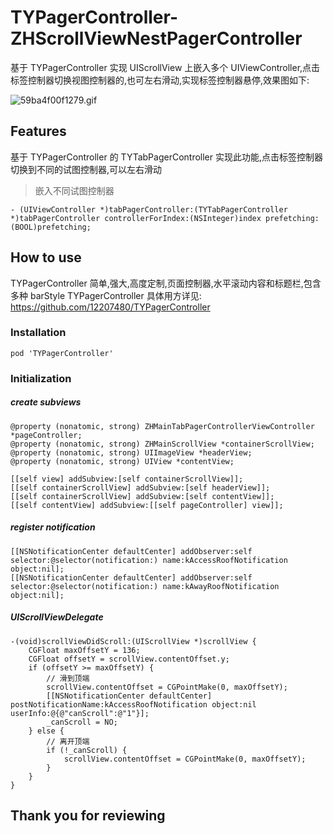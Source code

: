 # TYPagerController-ZHScrollViewNestPagerController
基于 TYPagerController 实现 UIScrollView 上嵌入多个 UIViewController,点击标签控制器切换视图控制器的,也可左右滑动,实现标签控制器悬停,效果图如下:

![59ba4f00f1279.gif](https://i.loli.net/2017/09/14/59ba4f00f1279.gif)
## Features
基于 TYPagerController 的 TYTabPagerController 实现此功能,点击标签控制器切换到不同的试图控制器,可以左右滑动
>嵌入不同试图控制器

```
- (UIViewController *)tabPagerController:(TYTabPagerController *)tabPagerController controllerForIndex:(NSInteger)index prefetching:(BOOL)prefetching;
```
## How to use
TYPagerController 简单,强大,高度定制,页面控制器,水平滚动内容和标题栏,包含多种 barStyle
TYPagerController 具体用方详见: 
<https://github.com/12207480/TYPagerController>
### Installation
```
pod 'TYPagerController'
```
### Initialization
##### create subviews
```
@property (nonatomic, strong) ZHMainTabPagerControllerViewController *pageController;
@property (nonatomic, strong) ZHMainScrollView *containerScrollView;
@property (nonatomic, strong) UIImageView *headerView;
@property (nonatomic, strong) UIView *contentView;
```
```
[[self view] addSubview:[self containerScrollView]];
[[self containerScrollView] addSubview:[self headerView]];
[[self containerScrollView] addSubview:[self contentView]];
[[self contentView] addSubview:[[self pageController] view]];
```
##### register notification
```
[[NSNotificationCenter defaultCenter] addObserver:self selector:@selector(notification:) name:kAccessRoofNotification object:nil];
[[NSNotificationCenter defaultCenter] addObserver:self selector:@selector(notification:) name:kAwayRoofNotification object:nil];
```
##### UIScrollViewDelegate
```
-(void)scrollViewDidScroll:(UIScrollView *)scrollView {
    CGFloat maxOffsetY = 136;
    CGFloat offsetY = scrollView.contentOffset.y;
    if (offsetY >= maxOffsetY) {
        // 滑到顶端
        scrollView.contentOffset = CGPointMake(0, maxOffsetY);
        [[NSNotificationCenter defaultCenter] postNotificationName:kAccessRoofNotification object:nil userInfo:@{@"canScroll":@"1"}];
        _canScroll = NO;
    } else {
        // 离开顶端
        if (!_canScroll) {
            scrollView.contentOffset = CGPointMake(0, maxOffsetY);
        }
    }
}
```
## Thank you for reviewing




